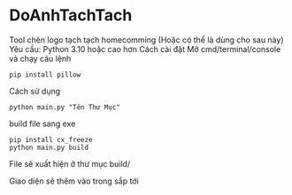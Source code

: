 # DoAnhTachTach

Tool chèn logo tạch tạch homecomming (Hoặc có thể là dùng cho sau này)
Yêu cầu: Python 3.10 hoặc cao hơn
Cách cài đặt
Mở cmd/terminal/console và chạy câu lệnh

```console
pip install pillow
```

Cách sử dụng

```console
python main.py "Tên Thư Mục"
```

build file sang exe

```console
pip install cx_freeze
python main.py build
```

File sẽ xuất hiện ở thư mục build/

Giao diện sẽ thêm vào trong sắp tới

